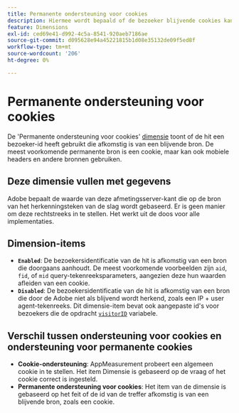 ```yaml
---
title: Permanente ondersteuning voor cookies
description: Hiermee wordt bepaald of de bezoeker blijvende cookies kan ondersteunen.
feature: Dimensions
exl-id: ced69e41-d992-4c5a-8541-920aeb7186ae
source-git-commit: d095628e94a45221815b1d08e35132de09f5ed8f
workflow-type: tm+mt
source-wordcount: '206'
ht-degree: 0%

---
```


# Permanente ondersteuning voor cookies

De &#39;Permanente ondersteuning voor cookies&#39; [dimensie](overview.md) toont of de hit een bezoeker-id heeft gebruikt die afkomstig is van een blijvende bron. De meest voorkomende permanente bron is een cookie, maar kan ook mobiele headers en andere bronnen gebruiken.

## Deze dimensie vullen met gegevens

Adobe bepaalt de waarde van deze afmetingsserver-kant die op de bron van het herkenningsteken van de slag wordt gebaseerd. Er is geen manier om deze rechtstreeks in te stellen. Het werkt uit de doos voor alle implementaties.

## Dimension-items

* **`Enabled`**: De bezoekersidentificatie van de hit is afkomstig van een bron die doorgaans aanhoudt. De meest voorkomende voorbeelden zijn `aid`, `fid`, of `mid` query-tekenreeksparameters, aangezien deze hun waarden afleiden van een cookie.
* **`Disabled`**: De bezoekersidentificatie van de hit is afkomstig van een bron die door de Adobe niet als blijvend wordt herkend, zoals een IP + user agent-tekenreeks. Dit dimensie-item bevat ook aangepaste id&#39;s voor bezoekers die de opdracht [`visitorID`](/help/implement/vars/config-vars/visitorid.md) variabele.

## Verschil tussen ondersteuning voor cookies en ondersteuning voor permanente cookies

* **Cookie-ondersteuning**: AppMeasurement probeert een algemeen cookie in te stellen. Het item Dimensie is gebaseerd op de vraag of het cookie correct is ingesteld.
* **Permanente ondersteuning voor cookies**: Het item van de dimensie is gebaseerd op het feit of de id van de treffer afkomstig is van een blijvende bron, zoals een cookie.
